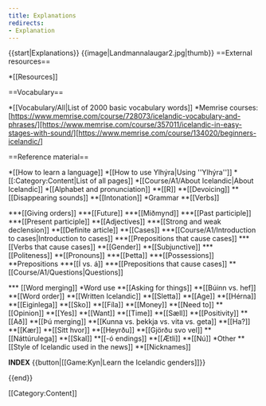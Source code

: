```yaml
---
title: Explanations
redirects:
- Explanation
---
```


{{start|Explanations}}
{{image|Landmannalaugar2.jpg|thumb}}
==External resources==

*[[Resources]]

==Vocabulary==

*[[Vocabulary/All|List of 2000 basic vocabulary words]]
*Memrise courses: [https://www.memrise.com/course/728073/icelandic-vocabulary-and-phrases/][https://www.memrise.com/course/357011/icelandic-in-easy-stages-with-sound/][https://www.memrise.com/course/134020/beginners-icelandic/]

==Reference material==

*[[How to learn a language]]
*[[How to use Ylhýra|Using ''Ylhýra'']]
*[[:Category:Content|List of all pages]]
*[[Course/A1/About Icelandic|About Icelandic]]
*[[Alphabet and pronunciation]] <level a1/>
**[[R]] <level a1/>
**[[Devoicing]] <level a1/>
**[[Disappearing sounds]] <level a1/>
**[[Intonation]] <level a2/>
*Grammar
**[[Verbs]]
<!--***[[Að vera]]-->
***[[Giving orders]] <level b1/>
***[[Future]] <level a2/>
***[[Miðmynd]] <level b1/>
***[[Past participle]] <level a1/>
***[[Present participle]] <level b1/>
**[[Adjectives]]
***[[Strong and weak declension]] <level b1/>
**[[Definite article]] <level a1/>
**[[Cases]] <level a1/>
***[[Course/A1/Introduction to cases|Introduction to cases]]
***[[Prepositions that cause cases]]
***[[Verbs that cause cases]]
**[[Gender]] <level a1/>
**[[Subjunctive]] <level b1/>
***[[Politeness]] <level a2/>
**[[Pronouns]] <level a1/>
***[[Þetta]] <level a1/>
***[[Possessions]] <level a1/>
**Prepositions
***[[Í vs. á]] <level a1/>
***[[Prepositions that cause cases]] <level a1/>
** [[Course/A1/Questions|Questions]]
<!--*** [[Questions|Word flipping]] <level a1/>-->
*** [[Word merging]] <level a1/>
*Word use
**[[Asking for things]] <level a1/>
**[[Búinn vs. hef]] <level a1/>
**[[Word order]] <level a1/>
**[[Written Icelandic]] <level b1/>
**[[Sletta]] <level a1/>
**[[Age]] <level a2/>
**[[Hérna]] <level a1/>
**[[Eiginlega]] <level b2/>
**[[Sko]] <level a2/>
**[[Fíla]] <level a1/>
**[[Money]] <level a1/>
**[[Need to]] <level a1/>
**[[Opinion]] <level a1/>
**[[Yes]] <level a1/>
**[[Want]] <level a1/>
**[[Time]] <level a1/>
**[[Sæll]] <level a1/>
**[[Positivity]] <level a1/>
**[[Að]] <level a1/>
**[[Þú merging]] <level a1/>
**[[Kunna vs. þekkja vs. vita vs. geta]] <level a1/>
**[[Ha?]] <level a1/>
**[[Kær]] <level a1/>
**[[Sitt hvor]] <level b2/>
**[[Heyrðu]] <level a1/>
**[[Gjörðu svo vel]] <level a2/>
**[[Náttúrulega]] <level a2/>
**[[Skal]] <level b2/>
**[[-ó endings]] <level b1/>
**[[Ætli]] <level c1/>
**[[Nú]] <level a2/>
*Other
**[[Style of Icelandic used in the news]] <level b2/>
**[[Nicknames]] <level c1/>
<!--Linguistic purism-->

__INDEX__
{{button|[[Game:Kyn|Learn the Icelandic genders]]}}

{{end}}

[[Category:Content]]